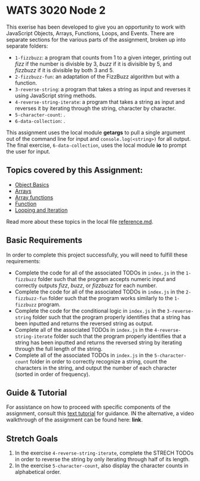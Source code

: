 # WATS 3020 Node 2

This exerise has been developed to give you an opportunity to work with JavaScript Objects, Arrays, Functions, Loops, and Events. There are separate sections for the various parts of the assignment, broken up into separate folders:
* `1-fizzbuzz`: a program that counts from 1 to a given integer, printing out _fizz_ if the number is divisble by 3, _buzz_ if it is divisible by 5, and _fizzbuzz_ if it is divisible by both 3 and 5.
* `2-fizzbuzz-fun`: an adaptation of the FizzBuzz algorithm but with a function.
* `3-reverse-string`: a program that takes a string as input and reverses it using JavaScript string methods.
* `4-reverse-string-iterate`: a program that takes a string as input and reverses it by iterating through the string, character by character.
* `5-character-count`: .
* `6-data-collection`: .

This assignment uses the local module **getargs** to pull a single argument out of the command line for input and `console.log(<string>)` for all output. The final exercise, `6-data-collection`, uses the local module **io** to prompt the user for input.

## Topics covered by this Assignment:
* [Object Basics](https://developer.mozilla.org/en-US/docs/Learn/JavaScript/Objects/Basics)
* [Arrays](https://developer.mozilla.org/en-US/docs/Learn/JavaScript/First_steps/Arrays)
* [Array functions](https://developer.mozilla.org/en-US/docs/Web/JavaScript/Reference/Global_Objects/Array#Methods)
* [Function](https://developer.mozilla.org/en-US/docs/Web/JavaScript/Guide/Functions)
* [Looping and Iteration](https://developer.mozilla.org/en-US/docs/Web/JavaScript/Guide/Loops_and_iteration)

Read more about these topics in the local file [reference.md](reference.md).

## Basic Requirements
In order to complete this project successfully, you will need to fulfill these requirements:
* Complete the code for all of the associated TODOs in `index.js` in the `1-fizzbuzz` folder such that the program accepts numeric input and correctly outputs _fizz_, _buzz_, or _fizzbuzz_ for each number.
* Complete the code for all of the associated TODOs in `index.js` in the `2-fizzbuzz-fun` folder such that the program works similarly to the `1-fizzbuzz` program.
* Complete the code for the conditional logic in `index.js` in the `3-reverse-string` folder such that the program properly identifies that a string has been inputted and returns the reversed string as output.
* Complete all of the associated TODOs in `index.js` in the `4-reverse-string-iterate` folder such that the program properly identifies that a string has been inputted and returns the reversed string by iterating through the full length of the string.
* Complete all of the associated TODOs in `index.js` in the `5-character-count` folder in order to correctly recognize a string, count the characters in the string, and output the number of each character (sorted in order of frequency).

## Guide & Tutorial
For assistance on how to proceed with specific components of the assignment, consult this [text tutorial](./tutorials.md) for guidance. IN the alternative, a video walkthrough of the assignment can be found here: **link**.

## Stretch Goals
1. In the exercise `4-reverse-string-iterate`, complete the STRECH TODOs in order to reverse the string by only iterating through half of its length.
2. In the exercise `5-character-count`, also display the character counts in alphabetical order.